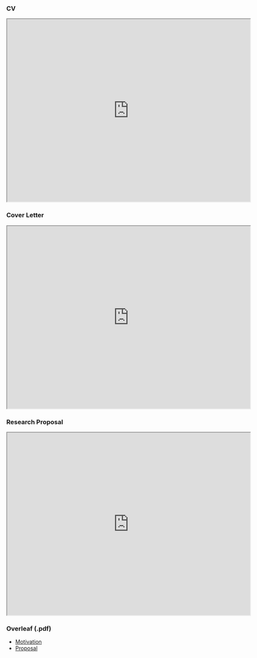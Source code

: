 ### CV
<iframe src="https://drive.google.com/file/d/19Q0sA3GBL9X3bBvNVIXdnOXsSVuFr3yv/preview" width="640" height="480"></iframe>

### Cover Letter
<iframe src="https://drive.google.com/file/d/1ocnBVcGW6jCblfLdVObCy94yTrHMRP49/preview" width="640" height="480"></iframe>

### Research Proposal
<iframe src="https://drive.google.com/file/d/1OzI1ZPYbT0F5ADzWyHkZn_w4ctEwVh_a/preview" width="640" height="480"></iframe>


### Overleaf (.pdf)
* [Motivation](https://www.overleaf.com/read/cjqqmvptjrtf
)
* [Proposal](https://www.overleaf.com/read/cxkpxqspzbcr)
